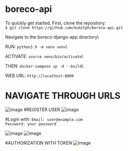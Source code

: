 # boreco-api

To quickly get started,
First, clone the repository:\
`$ git clone https://github.com/kumitph/boreco-api.git`

Navigate to the boreco-django-app directory\

RUN: 
`python3.9 -m venv venv`\

ACTIVATE: `source venv/bin/activate`\

THEN:
 `docker-compose up -d --build`\

WEB URL: `http://localhost:8000`


# NAVIGATE THROUGH URLS
![image](https://drive.google.com/uc?export=view&id=11eJ0v22sCjPTsz4Vcdc09YtJUavsEFdZ)
#REGISTER USER 
![image](https://drive.google.com/uc?export=view&id=1tvcwjpMx_6Q2A7Ezk_MDxG_GchURrSbl)

#Login with:
`Email: user@example.com`\
`Password: your password`

![image](https://drive.google.com/uc?export=view&id=1KHVX8x0zCjfirRK3JQ-YJSmGQ9HlsSt1)
![image](https://drive.google.com/uc?export=view&id=1R7DHGYfUxosOUy2JWiJRYbGR2_T2gQrT)

#AUTHORIZATION WITH TOKEN
![image](https://drive.google.com/uc?export=view&id=1TIHgzSMoInvQxwF_lJ-6u51u8jWx7Tbu)

